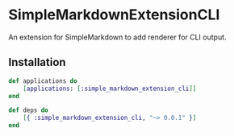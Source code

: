 # SimpleMarkdownExtensionCLI
An extension for SimpleMarkdown to add renderer for CLI output.

Installation
------------

```elixir
def applications do
    [applications: [:simple_markdown_extension_cli]]
end

def deps do
    [{ :simple_markdown_extension_cli, "~> 0.0.1" }]
end
```
